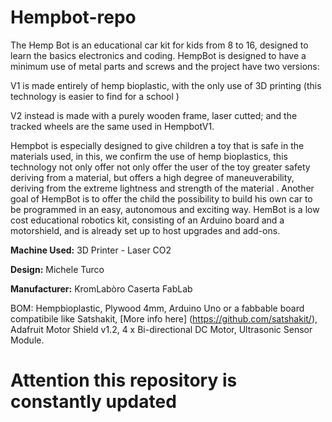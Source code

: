 # Hempbot-repo
The Hemp Bot is an educational car kit for kids from 8 to 16, designed to learn the basics electronics and coding. 
HempBot is designed to have a minimum use of metal parts and screws and the project have two versions:

V1 is made entirely of hemp bioplastic, with the only use of 3D printing (this technology is easier to find for a school )

V2 instead is made with a purely wooden frame, laser cutted;  and the tracked wheels are the same used in HempbotV1.

Hempbot is especially designed to give children a toy that is safe in the materials used, in this, we confirm the use of hemp bioplastics, this technology not only offer not only offer the user of the toy greater safety deriving from a material, but offers a high degree of maneuverability, deriving from the extreme lightness and strength of the material . Another goal of HempBot is to offer the child the possibility to build his own car to be programmed in an easy, autonomous and exciting way. HemBot is a low cost educational robotics kit, consisting of an Arduino board and a motorshield, and is already set up to host upgrades and add-ons.

**Machine Used:** 3D Printer - Laser CO2

**Design:** Michele Turco

**Manufacturer:** KromLabòro Caserta FabLab

BOM: Hempbioplastic, Plywood 4mm, Arduino Uno or a fabbable board compatibile like Satshakit, [More info here] (https://github.com/satshakit/), Adafruit Motor Shield v1.2, 4 x Bi-directional DC Motor, Ultrasonic Sensor Module.

# Attention this repository is constantly updated
